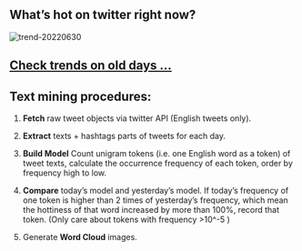 ## What’s hot on twitter right now?

![trend-20220630][wordcloud]

[wordcloud]: https://raw.githubusercontent.com/xdqc/tweet-trend-everyday/master/word-cloud/trend-20220630.png?token=AF5V4P7ADR6KQBZ4CEDTNIK6AXRMU "trend-20220630"

## [Check trends on old days ...](https://github.com/xdqc/tweet-trend-everyday/tree/master/word-cloud)

## Text mining procedures:

1. **Fetch** raw tweet objects via twitter API (English tweets only).

2. **Extract** texts + hashtags parts of tweets for each day.

3. **Build Model** Count unigram tokens (i.e. one English word as a token) of tweet texts, calculate the occurrence frequency of each token, order by frequency high to low.

4. **Compare** today’s model and yesterday’s model. If today’s frequency of one token is higher than 2 times of yesterday’s frequency, which mean the hottiness of that word increased by more than 100%, record that token. (Only care about tokens with frequency >10^-5 )

5. Generate **Word Cloud** images.
